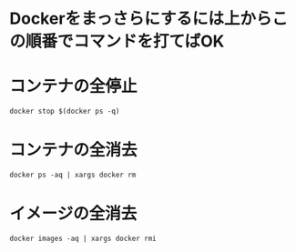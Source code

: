 # Dockerをまっさらにするには上からこの順番でコマンドを打てばOK

# コンテナの全停止

```
docker stop $(docker ps -q)
```

# コンテナの全消去

```
docker ps -aq | xargs docker rm
```

# イメージの全消去

```
docker images -aq | xargs docker rmi
```
